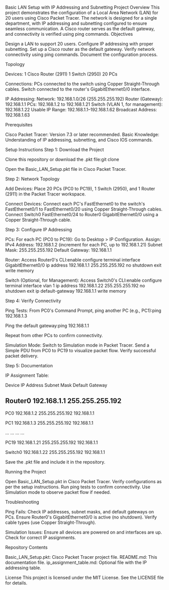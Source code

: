 Basic LAN Setup with IP Addressing and Subnetting
Project Overview
This project demonstrates the configuration of a Local Area Network (LAN) for 20 users using Cisco Packet Tracer. The network is designed for a single department, with IP addressing and subnetting configured to ensure seamless communication. A Cisco router serves as the default gateway, and connectivity is verified using ping commands.
Objectives

Design a LAN to support 20 users.
Configure IP addressing with proper subnetting.
Set up a Cisco router as the default gateway.
Verify network connectivity using ping commands.
Document the configuration process.

Topology

Devices:
1 Cisco Router (2911)
1 Switch (2950)
20 PCs


Connections:
PCs connected to the switch using Copper Straight-Through cables.
Switch connected to the router's GigabitEthernet0/0 interface.


IP Addressing:
Network: 192.168.1.0/26 (255.255.255.192)
Router (Gateway): 192.168.1.1
PCs: 192.168.1.2 to 192.168.1.21
Switch (VLAN 1, for management): 192.168.1.22
Usable IP Range: 192.168.1.1–192.168.1.62
Broadcast Address: 192.168.1.63



Prerequisites

Cisco Packet Tracer: Version 7.3 or later recommended.
Basic Knowledge: Understanding of IP addressing, subnetting, and Cisco IOS commands.

Setup Instructions
Step 1: Download the Project

Clone this repository or download the .pkt file:git clone <repository-url>


Open the Basic_LAN_Setup.pkt file in Cisco Packet Tracer.

Step 2: Network Topology

Add Devices:
Place 20 PCs (PC0 to PC19), 1 Switch (2950), and 1 Router (2911) in the Packet Tracer workspace.


Connect Devices:
Connect each PC's FastEthernet0 to the switch's FastEthernet0/1 to FastEthernet0/20 using Copper Straight-Through cables.
Connect Switch0 FastEthernet0/24 to Router0 GigabitEthernet0/0 using a Copper Straight-Through cable.



Step 3: Configure IP Addressing

PCs:
For each PC (PC0 to PC19):
Go to Desktop > IP Configuration.
Assign:
IPv4 Address: 192.168.1.2 (increment for each PC, up to 192.168.1.21)
Subnet Mask: 255.255.255.192
Default Gateway: 192.168.1.1






Router:
Access Router0's CLI:enable
configure terminal
interface GigabitEthernet0/0
ip address 192.168.1.1 255.255.255.192
no shutdown
exit
write memory




Switch (Optional, for Management):
Access Switch0's CLI:enable
configure terminal
interface vlan 1
ip address 192.168.1.22 255.255.255.192
no shutdown
exit
ip default-gateway 192.168.1.1
write memory





Step 4: Verify Connectivity

Ping Tests:
From PC0's Command Prompt, ping another PC (e.g., PC1):ping 192.168.1.3


Ping the default gateway:ping 192.168.1.1


Repeat from other PCs to confirm connectivity.


Simulation Mode:
Switch to Simulation mode in Packet Tracer.
Send a Simple PDU from PC0 to PC19 to visualize packet flow.
Verify successful packet delivery.



Step 5: Documentation

IP Assignment Table:



Device
IP Address
Subnet Mask
Default Gateway



Router0
192.168.1.1
255.255.255.192
-


PC0
192.168.1.2
255.255.255.192
192.168.1.1


PC1
192.168.1.3
255.255.255.192
192.168.1.1


...
...
...
...


PC19
192.168.1.21
255.255.255.192
192.168.1.1


Switch0
192.168.1.22
255.255.255.192
192.168.1.1



Save the .pkt file and include it in the repository.


Running the Project

Open Basic_LAN_Setup.pkt in Cisco Packet Tracer.
Verify configurations as per the setup instructions.
Run ping tests to confirm connectivity.
Use Simulation mode to observe packet flow if needed.

Troubleshooting

Ping Fails:
Check IP addresses, subnet masks, and default gateways on PCs.
Ensure Router0's GigabitEthernet0/0 is active (no shutdown).
Verify cable types (use Copper Straight-Through).


Simulation Issues:
Ensure all devices are powered on and interfaces are up.
Check for correct IP assignments.



Repository Contents

Basic_LAN_Setup.pkt: Cisco Packet Tracer project file.
README.md: This documentation file.
ip_assignment_table.md: Optional file with the IP addressing table.

License
This project is licensed under the MIT License. See the LICENSE file for details.
